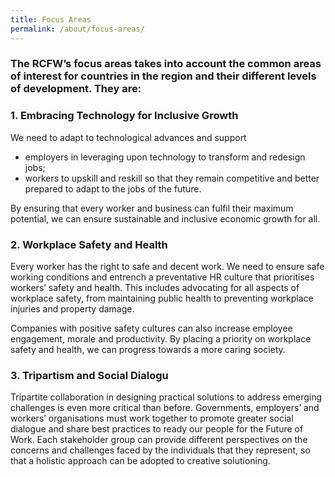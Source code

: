 ```yaml
---
title: Focus Areas
permalink: /about/focus-areas/
---
```

### The RCFW’s focus areas takes into account the common areas of interest for countries in the region and their different levels of development. They are: 

### 1. Embracing Technology for Inclusive Growth 
We need to adapt to technological advances and support 

- employers in leveraging upon technology to transform and redesign jobs; 
- workers to upskill and reskill so that they remain competitive and better prepared to adapt to the jobs of the future.  

By ensuring that every worker and business can fulfil their maximum potential, we can ensure sustainable and inclusive economic growth for all. 

### 2. Workplace Safety and Health 
Every worker has the right to safe and decent work. We need to ensure safe working conditions and entrench a preventative HR culture that prioritises workers’ safety and health. This includes advocating for all aspects of workplace safety, from maintaining public health to preventing workplace injuries and property damage. 

Companies with positive safety cultures can also increase employee engagement, morale and productivity. By placing a priority on workplace safety and health, we can progress towards a more caring society. 
   
### 3. Tripartism and Social Dialogu
Tripartite collaboration in designing practical solutions to address emerging challenges is even more critical than before. Governments, employers’ and workers’ organisations must work together to promote greater social dialogue and share best practices to ready our people for the Future of Work. Each stakeholder group can provide different perspectives on the concerns and challenges faced by the individuals that they represent, so that a holistic approach can be adopted to creative solutioning. 
